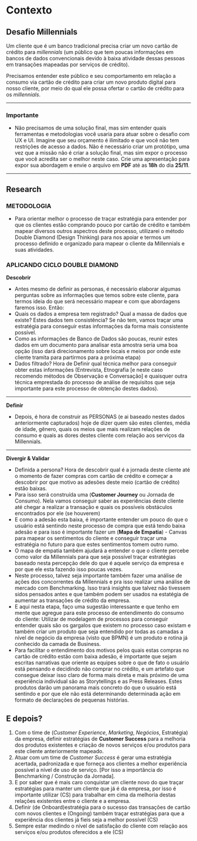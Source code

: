 # Contexto

## Desafio Millennials

Um cliente que é um banco tradicional precisa criar um novo cartão de crédito para *millennials* (um público que tem poucas informações em bancos de dados convencionais devido à baixa atividade dessas pessoas em transações mapeadas por serviços de crédito).

Precisamos entender este público e seu comportamento em relação a consumo via cartão de crédito para criar um novo produto digital para nosso cliente, por meio do qual ele possa ofertar o cartão de crédito para os *millennials*.

-------

### Importante

 - Não precisamos de uma solução final, mas sim entender quais
   ferramentas e metodologias você usaria para atuar sobre o desafio com UX e UI.
   Imagine que seu orçamento é ilimitado e que você não tem restrições de acesso a dados. Não é necessário criar um protótipo, uma vez que a missão não é criar a solução final, mas sim expor o processo que você acredita ser o melhor neste caso.
   Crie uma apresentação para expor sua abordagem e envie o arquivo em **PDF** até as **18h** do dia **25/11**.

---
## Research
### METODOLOGIA
 - Para orientar melhor o processo de traçar estratégia para entender por que os clientes estão comprando pouco por cartão de crédito e também mapear diversos outros aspectros deste processo, utilizarei o método Double Diamond (Design Thinking) para nos apoiar e termos um processo definido e organizado para mapear o cliente da Millennials e suas atividades.

### APLICANDO CICLO DOUBLE DIAMOND
**Descobrir**
 - Antes mesmo de definir as personas, é necessário elaborar algumas perguntas sobre as informações que temos sobre este cliente, para termos ideia do que será necessário mapear e com que abordagens faremos isso. Então:
 - Quais os dados a empresa tem registrado? Qual a massa de dados que existe? Estes dados tem consistência? Se não tem, vamos traçar uma estratégia para conseguir estas informações da forma mais consistente possível.
 - Como as informações de Banco de Dados são poucas, reunir estes dados em um documento para analisar esta amostra seria uma boa opção (isso dará direcionamento sobre locais e meios por onde este cliente tramita para partirmos para a próxima etapa)
 - Dados filtrado? Hora de Definir qual técnica melhor para conseguir obter estas informações (Entrevista, Etnografia [e neste caso recomendo métodos de Observação e Conversação] e quaisquer outra técnica emprestada do processo de análise de requisitos que seja importante para este processo de obtenção destes dados).
 ---
**Definir**
 - Depois, é hora de construir as PERSONAS (e ai baseado nestes dados anteriormente capturados) hoje de dizer quem são estes clientes, média de idade, gênero, quais os meios que mais realizam relações de consumo e quais as dores destes cliente com relação aos serviços da Millennials.

 ---
**Divergir & Validar**
 - Definida a persona? Hora de descobrir qual é a jornada deste cliente até o momento de fazer compras com cartão de crédito e começar a descobrir por que motivo as adesões deste meio (cartão de crédito) estão baixas.
 - Para isso será construída uma (**Customer Journey** ou Jornada de Consumo). Nela vamos conseguir saber as experiências deste cliente até chegar a realizar a transação e quais os possíveis obstáculos encontrados por ele (se houverem)
 - E como a adesão esta baixa, é importante entender um pouco do que o usuário está sentindo neste processo de compra que está tendo baixa adesão e para isso é importante fazer um (**Mapa de Empatia**) - Canvas para mapear os sentimentos do cliente e conseguir traçar uma estratégia no futuro para que estes sentimentos tomem outro rumo.
 - O mapa de empatia também ajudará a entender o que o cliente percebe como valor da Millennials para que seja possível traçar estratégias baseado nesta percepção dele do que é aquele serviço da empresa e por que ele esta fazendo isso poucas vezes.
 - Neste processo, talvez seja importante também fazer uma análise de ações dos concorrentes da Millennials e pra isso realizar uma análise de mercado com Benchmarking. Isso trará insights que talvez não tivessem sidos pensados antes e que também podem ser usados na estatégia de aumentar as transações de crédito da empresa.
 - E aqui nesta etapa, faço uma sugestão interessante e que tenho em mente que agregue para este processo de entendimento do consumo do cliente: Utilizar de modelagem de processos para conseguir entender quais são os gargalos que existem no processo caso existam e também criar um produto que seja entendido por todas as camadas a nível de negócio da empresa (visto que BPMN) é um produto e rotina já conhecido da camada de Business.
 - Para facilitar o entendimento dos motivos pelos quais estas compras no cartão de crédito estão com baixa adesão, é importante que sejam escritas narrativas que oriente as equipes sobre o que de fato o usuário está pensando e decidindo não comprar no crédito, e um artefato que consegue deixar isso claro de forma mais direta e mais próximo de uma experiência individual são as Storytellings e as Press Releases. Estes produtos darão um panorama mais concreto do que o usuário está sentindo e por que ele não está determinando determinada ação em formato de declarações de pequenas histórias.


## E depois?

 1. Com o time de (*Customer Experience*, *Marketing*, *Negócios*, Estratégia) da empresa, definir estratégias de **Customer Success** para a melhoria dos produtos existentes e criação de novos serviços e/ou produtos para este cliente anteriormente mapeado.
 2. Atuar com um time de *Customer Success* é gerar uma estratégia acertada, padronizada e que forneça aos clientes a melhor experiência possível a nível de uso de serviço. [Por isso a importância do Benchmarking / Construção da Jornada].
 3. E por saber que é mais caro conquistar um cliente novo do que traçar estratégias para manter um cliente que já é da empresa, por isso é importante utilizar (CS) para trabalhar em cima da melhoria destas relações existentes entre o cliente e a empresa.
 4. Definir (de Onboard)estratégia para o sucesso das transações de cartão com novos clientes e (Ongoing) também traçar estratégias para que a experiência dos clientes já fieis seja a melhor possível (CS)
 5. Sempre estar medindo o nível de satisfação do cliente com relação aos serviços e/ou produtos oferecidos a ele (CS)
